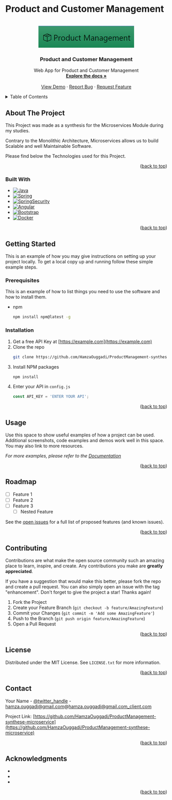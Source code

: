 <h1>Product and Customer Management</h1>

[//]: # (<h3>Project Structure</h3>)

[//]: # (<img src="/screenshots/Product_Structure.png" alt="Project Structure">)


<!-- PROJECT LOGO -->
<br />
<div align="center">
  <a href="https://github.com/HamzaOuggadi/ProductManagement-synthese-microservice">
    <img src="/screenshots/img.png" alt="Logo">
  </a>

<h3 align="center">Product and Customer Management</h3>

  <p align="center">
    Web App for Product and Customer Management
    <br />
    <a href="https://github.com/HamzaOuggadi/ProductManagement-synthese-microservice"><strong>Explore the docs »</strong></a>
    <br />
    <br />
    <a href="https://github.com/HamzaOuggadi/ProductManagement-synthese-microservice">View Demo</a>
    ·
    <a href="https://github.com/HamzaOuggadi/ProductManagement-synthese-microservice/issues">Report Bug</a>
    ·
    <a href="https://github.com/HamzaOuggadi/ProductManagement-synthese-microservice/issues">Request Feature</a>
  </p>
</div>



<!-- TABLE OF CONTENTS -->
<details>
  <summary>Table of Contents</summary>
  <ol>
    <li>
      <a href="#about-the-project">About The Project</a>
      <ul>
        <li><a href="#built-with">Built With</a></li>
      </ul>
    </li>
    <li>
      <a href="#getting-started">Getting Started</a>
      <ul>
        <li><a href="#prerequisites">Prerequisites</a></li>
        <li><a href="#installation">Installation</a></li>
      </ul>
    </li>
    <li><a href="#usage">Usage</a></li>
    <li><a href="#roadmap">Roadmap</a></li>
    <li><a href="#contributing">Contributing</a></li>
    <li><a href="#license">License</a></li>
    <li><a href="#contact">Contact</a></li>
    <li><a href="#acknowledgments">Acknowledgments</a></li>
  </ol>
</details>



<!-- ABOUT THE PROJECT -->
## About The Project

<p>This Project was made as a synthesis for the Microservices Module during my studies.</p>
<p>Contrary to the Monolithic Architecture, Microservices allows us to build Scalable and well Maintainable Software.</p>
<p>Please find below the Technologies used for this Project.</p>

<p align="right">(<a href="#readme-top">back to top</a>)</p>



### Built With

* [![Java][Java.com]][Angular-url]
* [![Spring][Spring.io]][Spring-url]
* [![SpringSecurity][SpringSecurity.io]][Spring-url]
* [![Angular][Angular.io]][Angular-url]
* [![Bootstrap][Bootstrap.com]][Bootstrap-url]
* [![Docker][Docker.com]][Docker-url]

<p align="right">(<a href="#readme-top">back to top</a>)</p>



<!-- GETTING STARTED -->
## Getting Started

This is an example of how you may give instructions on setting up your project locally.
To get a local copy up and running follow these simple example steps.

### Prerequisites

This is an example of how to list things you need to use the software and how to install them.
* npm
  ```sh
  npm install npm@latest -g
  ```

### Installation

1. Get a free API Key at [https://example.com](https://example.com)
2. Clone the repo
   ```sh
   git clone https://github.com/HamzaOuggadi/ProductManagement-synthese-microservice.git
   ```
3. Install NPM packages
   ```sh
   npm install
   ```
4. Enter your API in `config.js`
   ```js
   const API_KEY = 'ENTER YOUR API';
   ```

<p align="right">(<a href="#readme-top">back to top</a>)</p>



<!-- USAGE EXAMPLES -->
## Usage

Use this space to show useful examples of how a project can be used. Additional screenshots, code examples and demos work well in this space. You may also link to more resources.

_For more examples, please refer to the [Documentation](https://example.com)_

<p align="right">(<a href="#readme-top">back to top</a>)</p>



<!-- ROADMAP -->
## Roadmap

- [ ] Feature 1
- [ ] Feature 2
- [ ] Feature 3
    - [ ] Nested Feature

See the [open issues](https://github.com/HamzaOuggadi/ProductManagement-synthese-microservice/issues) for a full list of proposed features (and known issues).

<p align="right">(<a href="#readme-top">back to top</a>)</p>



<!-- CONTRIBUTING -->
## Contributing

Contributions are what make the open source community such an amazing place to learn, inspire, and create. Any contributions you make are **greatly appreciated**.

If you have a suggestion that would make this better, please fork the repo and create a pull request. You can also simply open an issue with the tag "enhancement".
Don't forget to give the project a star! Thanks again!

1. Fork the Project
2. Create your Feature Branch (`git checkout -b feature/AmazingFeature`)
3. Commit your Changes (`git commit -m 'Add some AmazingFeature'`)
4. Push to the Branch (`git push origin feature/AmazingFeature`)
5. Open a Pull Request

<p align="right">(<a href="#readme-top">back to top</a>)</p>



<!-- LICENSE -->
## License

Distributed under the MIT License. See `LICENSE.txt` for more information.

<p align="right">(<a href="#readme-top">back to top</a>)</p>



<!-- CONTACT -->
## Contact

Your Name - [@twitter_handle](https://twitter.com/twitter_handle) - hamza.ouggadi@gmail.com@hamza.ouggadi@gmail.com_client.com

Project Link: [https://github.com/HamzaOuggadi/ProductManagement-synthese-microservice](https://github.com/HamzaOuggadi/ProductManagement-synthese-microservice)

<p align="right">(<a href="#readme-top">back to top</a>)</p>



<!-- ACKNOWLEDGMENTS -->
## Acknowledgments

* []()
* []()
* []()

<p align="right">(<a href="#readme-top">back to top</a>)</p>



<!-- MARKDOWN LINKS & IMAGES -->
<!-- https://www.markdownguide.org/basic-syntax/#reference-style-links -->
[contributors-shield]: https://img.shields.io/github/contributors/HamzaOuggadi/ProductManagement-synthese-microservice.svg?style=for-the-badge
[contributors-url]: https://github.com/HamzaOuggadi/ProductManagement-synthese-microservice/graphs/contributors
[forks-shield]: https://img.shields.io/github/forks/HamzaOuggadi/ProductManagement-synthese-microservice.svg?style=for-the-badge
[forks-url]: https://github.com/HamzaOuggadi/ProductManagement-synthese-microservice/network/members
[stars-shield]: https://img.shields.io/github/stars/HamzaOuggadi/ProductManagement-synthese-microservice.svg?style=for-the-badge
[stars-url]: https://github.com/HamzaOuggadi/ProductManagement-synthese-microservice/stargazers
[issues-shield]: https://img.shields.io/github/issues/HamzaOuggadi/ProductManagement-synthese-microservice.svg?style=for-the-badge
[issues-url]: https://github.com/HamzaOuggadi/ProductManagement-synthese-microservice/issues
[license-shield]: https://img.shields.io/github/license/HamzaOuggadi/ProductManagement-synthese-microservice.svg?style=for-the-badge
[license-url]: https://github.com/HamzaOuggadi/ProductManagement-synthese-microservice/blob/master/LICENSE.txt
[linkedin-shield]: https://img.shields.io/badge/-LinkedIn-black.svg?style=for-the-badge&logo=linkedin&colorB=555
[linkedin-url]: https://linkedin.com/in/linkedin_username
[product-screenshot]: images/screenshot.png
[Next.js]: https://img.shields.io/badge/next.js-000000?style=for-the-badge&logo=nextdotjs&logoColor=white
[Next-url]: https://nextjs.org/
[React.js]: https://img.shields.io/badge/React-20232A?style=for-the-badge&logo=react&logoColor=61DAFB
[React-url]: https://reactjs.org/
[Vue.js]: https://img.shields.io/badge/Vue.js-35495E?style=for-the-badge&logo=vuedotjs&logoColor=4FC08D
[Vue-url]: https://vuejs.org/
[Angular.io]: https://img.shields.io/badge/Angular-DD0031?style=for-the-badge&logo=angular&logoColor=white
[Angular-url]: https://angular.io/
[Svelte.dev]: https://img.shields.io/badge/Svelte-4A4A55?style=for-the-badge&logo=svelte&logoColor=FF3E00
[Svelte-url]: https://svelte.dev/
[Laravel.com]: https://img.shields.io/badge/Laravel-FF2D20?style=for-the-badge&logo=laravel&logoColor=white
[Laravel-url]: https://laravel.com
[Bootstrap.com]: https://img.shields.io/badge/Bootstrap-563D7C?style=for-the-badge&logo=bootstrap&logoColor=white
[Bootstrap-url]: https://getbootstrap.com
[JQuery.com]: https://img.shields.io/badge/jQuery-0769AD?style=for-the-badge&logo=jquery&logoColor=white
[JQuery-url]: https://jquery.com 
[Java.com]: https://img.shields.io/badge/Java-ED8B00?style=for-the-badge&logo=java&logoColor=white
[Java-url]: https://www.java.com
[Spring.io]: https://img.shields.io/badge/Spring-6DB33F?style=for-the-badge&logo=spring&logoColor=white
[Spring-url]: https://www.spring.io
[SpringSecurity.io]: https://img.shields.io/badge/Spring_Security-6DB33F?style=for-the-badge&logo=Spring-Security&logoColor=white
[Docker-url]: https://www.docker.com
[Docker.com]: https://img.shields.io/badge/docker-%230db7ed.svg?style=for-the-badge&logo=docker&logoColor=white
